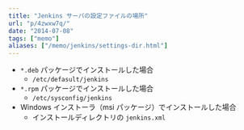 ```yaml
---
title: "Jenkins サーバの設定ファイルの場所"
url: "p/4zwxw7q/"
date: "2014-07-08"
tags: ["memo"]
aliases: ["/memo/jenkins/settings-dir.html"]
---
```


- `*.deb` パッケージでインストールした場合
  - `/etc/defasult/jenkins`
- `*.rpm` パッケージでインストールした場合
  - `/etc/sysconfig/jenkins`
- Windows インストーラ（msi パッケージ）でインストールした場合
  - インストールディレクトリの `jenkins.xml`

